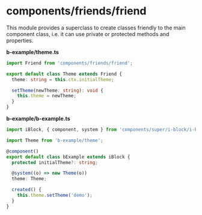 # components/friends/friend

This module provides a superclass to create classes friendly to the main component class,
i.e. it can use private or protected methods and properties.

__b-example/theme.ts__

```typescript
import Friend from 'components/friends/friend';

export default class Theme extends Friend {
  theme: string = this.ctx.initialTheme;

  setTheme(newTheme: string): void {
    this.theme = newTheme;
  }
}
```

__b-example/b-example.ts__

```typescript
import iBlock, { component, system } from 'components/super/i-block/i-block';

import Theme from 'b-example/theme';

@component()
export default class bExample extends iBlock {
  protected initialTheme?: string;

  @system((o) => new Theme(o))
  theme: Theme;

  created() {
    this.theme.setTheme('demo');
  }
}
```
